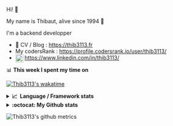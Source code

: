 Hi! 👋

My name is Thibaut, alive since 1994 🍷

I'm a backend developper

-   📝 CV / Blog : https://thib3113.fr
-   My codersRank : https://profile.codersrank.io/user/thib3113/
-   <a href="https://www.linkedin.com/in/thib3113/"><img align="left" alt="Thib3113's Linkedin" width="21px" src="https://img.icons8.com/color/48/linkedin.png" /></a> https://www.linkedin.com/in/thib3113/

📊 **This week I spent my time on**

[![Thib3113's wakatime](https://github-readme-stats.vercel.app/api/wakatime?username=thib3113&layout=default&theme=dracula&langs_count=6&hide_title=true&hide_border=true)](https://wakatime.com/@thib3113)

<details>
  <summary><b>📈&nbsp;&nbsp;Language&nbsp;/&nbsp;Framework stats</b></summary>
  <br/>  
  <a href='https://profile.codersrank.io/user/thib3113/'>
  <img src='http://cr-skills-chart-widget.azurewebsites.net/api/api?username=thib3113&padding=30&skills=php,batchfile,javascript,less,mysql,reactjs,scss,shell,typescript,vue'>
  </a>
</details>

<details>
  <summary><b>:octocat: My Github stats</b></summary>
  <br/>  
  
  <img src="https://github-readme-stats.vercel.app/api?username=thib3113&theme=dracula&show_icons=true&" alt="Thib3113's GitHub stats" />

<!--START_SECTION:activity-->

1. 💪 Opened PR [#370](https://github.com/moleculerjs/moleculer-db/pull/370) in [moleculerjs/moleculer-db](https://github.com/moleculerjs/moleculer-db)
2. 🗣 Commented on [#646](https://github.com/thib3113/unifi-client/issues/646#issuecomment-1731980821) in [thib3113/unifi-client](https://github.com/thib3113/unifi-client)
3. 🚀 Published release [v0.10.0](https://github.com/thib3113/unifi-client/releases/tag/v0.10.0) in [thib3113/unifi-client](https://github.com/thib3113/unifi-client)
4. 🗣 Commented on [#367](https://github.com/moleculerjs/moleculer-db/pull/367#issuecomment-1731977757) in [moleculerjs/moleculer-db](https://github.com/moleculerjs/moleculer-db)
5. 🔒 Closed issue [#646](https://github.com/thib3113/unifi-client/issues/646) in [thib3113/unifi-client](https://github.com/thib3113/unifi-client)
 <!--END_SECTION:activity-->

</details>

![Thib3113's github metrics](https://gist.githubusercontent.com/thib3113/83a96e16f8bca103f1b0e376186c66ec/raw/github-metrics.svg)
